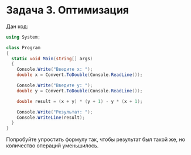 # Задача 3. Оптимизация

Дан код:

```cs
using System;

class Program
{
  static void Main(string[] args)
  {
    Console.Write("Введите x: ");
    double x = Convert.ToDouble(Console.ReadLine());

    Console.Write("Введите y: ");
    double y = Convert.ToDouble(Console.ReadLine());

    double result = (x + y) * (y + 1) - y * (x + 1);

    Console.Write("Результат: ");
    Console.WriteLine(result);
  }
}

```

Попробуйте упростить формулу так, чтобы результат был такой же, но количество операций уменьшилось.
